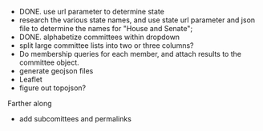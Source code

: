 - DONE. use url parameter to determine state
- research the various state names, and use state url parameter and json file to determine the names for "House and
Senate";
- DONE. alphabetize committees within dropdown
- split large committee lists into two or three columns?
- Do membership queries for each member, and attach results to the committee object.
- generate geojson files
- Leaflet
- figure out topojson?

Farther along
- add subcomittees and permalinks
